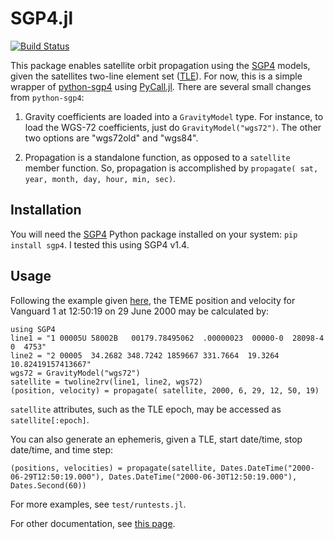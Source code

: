 # SGP4.jl

[![Build Status](https://travis-ci.org/crbinz/SGP4.jl.svg?branch=master)](https://travis-ci.org/crbinz/SGP4.jl)

This package enables satellite orbit propagation using the [SGP4](https://en.wikipedia.org/wiki/Simplified_perturbations_models) models, given the satellites two-line element set ([TLE](http://www.celestrak.com/NORAD/documentation/tle-fmt.asp)). For now, this is a simple wrapper of [python-sgp4](https://github.com/brandon-rhodes/python-sgp4) using [PyCall.jl](https://github.com/stevengj/PyCall.jl). There are several small changes from `python-sgp4`:

1. Gravity coefficients are loaded into a `GravityModel` type. For instance, to load the WGS-72 coefficients, just do `GravityModel("wgs72")`. The other two options are "wgs72old" and "wgs84".

2. Propagation is a standalone function, as opposed to a `satellite` member function. So, propagation is accomplished by `propagate( sat, year, month, day, hour, min, sec)`.

## Installation
You will need the [SGP4](https://pypi.python.org/pypi/sgp4/) Python package installed on your system: `pip install sgp4`. I tested this using SGP4 v1.4.

## Usage
Following the example given [here](https://pypi.python.org/pypi/sgp4/), the TEME position and velocity for Vanguard 1 at 12:50:19 on 29 June 2000 may be calculated by:

```
using SGP4
line1 = "1 00005U 58002B   00179.78495062  .00000023  00000-0  28098-4 0  4753"
line2 = "2 00005  34.2682 348.7242 1859667 331.7664  19.3264 10.82419157413667"
wgs72 = GravityModel("wgs72")
satellite = twoline2rv(line1, line2, wgs72)
(position, velocity) = propagate( satellite, 2000, 6, 29, 12, 50, 19)
```

`satellite` attributes, such as the TLE epoch, may be accessed as `satellite[:epoch]`.

You can also generate an ephemeris, given a TLE, start date/time, stop date/time, and time step:

```
(positions, velocities) = propagate(satellite, Dates.DateTime("2000-06-29T12:50:19.000"), Dates.DateTime("2000-06-30T12:50:19.000"), Dates.Second(60))
```

For more examples, see `test/runtests.jl`.

For other documentation, see [this page](https://pypi.python.org/pypi/sgp4/).
